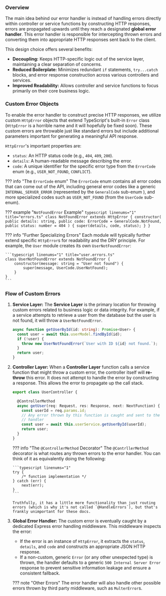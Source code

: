 ### Overview

The main idea behind our error handler is instead of handling errors directly within controller or service functions by constructing HTTP responses, errors are propagated upwards until they reach a designated **global error handler**. This error handler is responsible for intercepting thrown errors and converting them into appropriate HTTP responses sent back to the client.

This design choice offers several benefits:

- **Decoupling:** Keeps HTTP-specific logic out of the service layer, maintaining a clear separation of concerns.
- **Reduced Boilerplate:** Minimizes redundant `if` statements, `try...catch` blocks, and error response construction across various controllers and services.
- **Improved Readability:** Allows controller and service functions to focus primarily on their core business logic.

### Custom Error Objects

To enable the error handler to construct precise HTTP responses, we utilize custom `HttpError` objects that extend TypeScript's built-in `Error` class (`HttpError` is a horrible name and it will hopefully be fixed soon). These custom errors are throwable just like standard errors but include additional parameters important for generating a meaningful API response.

`HttpError`'s important properties are:

- `status`: An HTTP status code (e.g., `404`, `409`, `200`).
- `details`: A human-readable message describing the error.
- `code`: A unique identifier for the specific error type from the `ErrorCode` enum (e.g., `USER_NOT_FOUND`, `CONFLICT`).

??? info "The `ErrorCode` enum"
    The `ErrorCode` enum contains all error codes that can come out of the API, including general error codes like a generic `INTERNAL_SERVER_ERROR` (represented by the `GeneralCode` sub-enum ), and more specialized codes such as `USER_NOT_FOUND` (from the `UserCode` sub-enum). 

??? example "`NotFoundError` Example"
    ```typescript linenums="1" title="errors.ts"
    class NotFoundError extends HttpError {
      constructor(
        public details: string,
        public code: ErrorCode = GeneralCode.NotFound,
        public status: number = 404
      ) {
        super(details, code, status);
      }
    }
    ```

??? info "Further Specializing Errors"
    Each module will typically further extend specific `HttpError`s for readability and the DRY principle. For example, the `User` module creates its own `UserNotFoundError`:

    ```typescript linenums="1" title="user.errors.ts"
    class UserNotFoundError extends NotFoundError {
        constructor(message: string = "User not found") {
            super(message, UserCode.UserNotFound);
        }
    }
    ```

### Flow of Custom Errors

1.  **Service Layer:** The **Service Layer** is the primary location for throwing custom errors related to business logic or data integrity. For example, if a service attempts to retrieve a user from the database but the user is not found, it will throw a `UserNotFoundError`.
    ```typescript linenums="1" title="user.service.ts"
    async function getUserById(id: string): Promise<User> {
      const user = await this.userModel.findById(id);
      if (!user) {
        throw new UserNotFoundError(`User with ID ${id} not found.`);
      }
      return user;
    }
    ```
2.  **Controller Layer:** When a **Controller Layer** function calls a service function that might throw a custom error, the controller itself will **re-throw** this error. It does not attempt to handle the error by constructing a response. This allows the error to propagate up the call stack.

    ```typescript linenums="1" title="user.controller.ts"
    export class UserController {

      @ControllerMethod
      async getUser(req: Request, res: Response, next: NextFunction) {
        const userId = req.params.id;
        // Any error thrown by this function is caught and sent to the error 
        // handler
        const user = await this.userService.getUserById(userId);
        return user;
      }
    }
    ```

    ??? info "The `@ControllerMethod` Decorator"
        The `@ContrllerMethod` decorator is what routes any thrown errors to the error handler. You can think of it as equivalently doing the following: 

        ```typescript linenums="1"
        try {
            /* function implementation */
        } catch (err) {
            next(err);
        }
        ```

        Truthfully, it has a little more functionality than just routing errors (which is why it's not called `@HandleErrors`), but that's frankly unimportant for these docs.

3.  **Global Error Handler:** The custom error is eventually caught by a dedicated Express error handling middleware. This middleware inspects the error:
    - If the error is an instance of `HttpError`, it extracts the `status`, `details`, and `code` and constructs an appropriate JSON HTTP response.
    - If a non-custom, generic `Error` (or any other unexpected type) is thrown, the handler defaults to a generic `500 Internal Server Error` response to prevent sensitive information leakage and ensure a consistent fallback.

    ??? note "Other Errors"
        The error handler will also handle other possible errors thrown by third party middleware, such as `MulterError`s.
